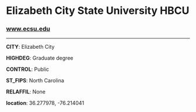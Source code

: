 # Elizabeth City State University HBCU
### www.ecsu.edu
---
**CITY**: Elizabeth City

**HIGHDEG**: Graduate degree

**CONTROL**: Public

**ST_FIPS**: North Carolina

**RELAFFIL**: None

**location**: 36.277978, -76.214041